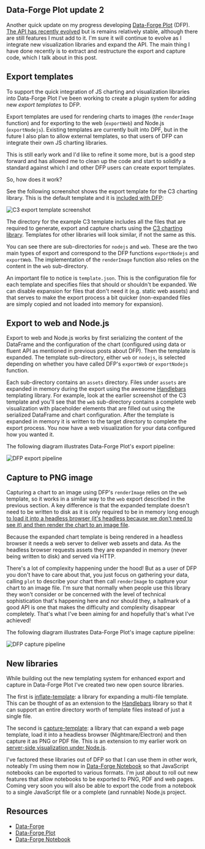 ## Data-Forge Plot update 2


Another quick update on my progress developing [Data-Forge Plot](/introducing-data-forge-plot/) (DFP). [The API has recently evolved](/data-forge-plot-update) but is remains relatively stable, although there are still features I must add to it. I'm sure it will continue to evolve as I integrate new visualization libraries and expand the API. The main thing I have done recently is to extract and restructure the export and capture code, which I talk about in this post.

## Export templates

To support the quick integration of JS charting and visualization libraries into Data-Forge Plot I've been working to create a plugin system for adding new *export templates* to DFP.

Export templates are used for rendering charts to images (the `renderImage` function) and for exporting to the web (`exportWeb`) and Node.js (`exportNodejs`). Existing templates are currently built into DPF, but in the future I also plan to allow external templates, so that users of DFP can integrate their own JS charting libraries.

This is still early work and I'd like to refine it some more, but is a good step forward and has allowed me to clean up the code and start to solidify a standard against which I and other DFP users can create export templates.

So, how does it work?

See the following screenshot shows the export template for the C3 charting library. This is the default template and it is [included with DFP](https://github.com/data-forge/data-forge-plot/tree/master/templates/c3):

![C3 export template screenshot](https://cdn.hashnode.com/res/hashnode/image-dev/upload/v1623828185820/b8uaf4DPH.png)

The directory for the example C3 template includes all the files that are required to generate, export and capture charts using the [C3 charting library](https://c3js.org/). Templates for other libraries will look similar, if not the same as this.

You can see there are sub-directories for `nodejs` and `web`. These are the two main types of export and correspond to the DFP functions `exportNodejs` and `exportWeb`. The implementation of the `renderImage` function also relies on the content in the `web` sub-directory.

An important file to notice is `template.json`. This is the configuration file for each template and specifies files that should or shouldn't be expanded. We can disable expansion for files that don't need it (e.g. static web assets) and that serves to make the export process a bit quicker (non-expanded files are simply copied and not loaded into memory for expansion).

## Export to web and Node.js

Export to web and Node.js works by first serializing the content of the DataFrame and the configuration of the chart (configured using data or fluent API as mentioned in previous posts about DFP). Then the template is expanded. The template sub-directory, either `web` or `nodejs`, is selected depending on whether you have called DFP's `exportWeb` or `exportNodejs` function. 

Each sub-directory contains an `assets` directory. Files under `assets` are expanded in memory during the export using the awesome [Handlebars](https://handlebarsjs.com/) templating library. For example, look at the earlier screenshot of the C3 template and you'll see that the `web` sub-directory contains a complete web visualization with placeholder elements that are filled out using the serialized DataFrame and chart configuration. After the template is expanded in memory it is written to the target directory to complete the export process. You now have a web visualization for your data configured how you wanted it.

The following diagram illustrates Data-Forge Plot's export pipeline:

![DFP export pipeline](https://cdn.hashnode.com/res/hashnode/image-dev/upload/v1623828185823/xXenaY31r2.png)


## Capture to PNG image

Capturing a chart to an image using DFP's `renderImage` relies on the `web` template, so it works in a similar way to the `web` export described in the previous section. A key difference is that the expanded template doesn't need to be written to disk as it is only required to be in memory long enough [to load it into a headless browser (it's headless because we don't need to see it) and then render the chart to an image file](https://css-tricks.com/server-side-visualization-with-nightmare/). 

Because the expanded chart template is being rendered in a headless browser it needs a web server to deliver web assets and data. As the headless browser requests assets they are expanded in memory (never being written to disk) and served via HTTP. 

There's a lot of complexity happening under the hood! But as a user of DFP you don't have to care about that, you just focus on gathering your data, calling `plot` to describe your chart then call `renderImage` to capture your chart to an image file. I'm sure that normally when people use this library they won't consider or be concerned with the level of technical sophistication that's happening here and nor should they, a hallmark of a good API is one that makes the difficulty and complexity disappear completely. That's what I've been aiming for and hopefully that's what I've achieved!

The following diagram illustrates Data-Forge Plot's image capture pipeline:

![DFP capture pipeline](https://cdn.hashnode.com/res/hashnode/image-dev/upload/v1623828185825/nJpKhF8kMB.png)

## New libraries

While building out the new templating system for enhanced export and capture in Data-Forge Plot I've created two new open source libraries. 

The first is [inflate-template](https://github.com/data-forge/inflate-template): a library for expanding a multi-file template. This can be thought of as an extension to the [Handlebars](https://handlebarsjs.com/) library so that it can support an entire directory worth of template files instead of just a single file.

The second is [capture-template](https://github.com/data-forge/capture-template): a library that can expand a web page template, load it into a headless browser (Nightmare/Electron) and then capture it as PNG or PDF file. This is an extension to my earlier work on [server-side visualization under Node.js](https://css-tricks.com/server-side-visualization-with-nightmare/).

I've factored these libraries out of DFP so that I can use them in other work, noteably I'm using them now in [Data-Forge Notebook](http://www.data-forge-notebook.com/) so that JavaScript notebooks can be exported to various formats. I'm just about to roll out new features that allow notebooks to be exported to PNG, PDF and web pages. Coming very soon you will also be able to export the code from a notebook to a single JavaScript file or a complete (and runnable) Node.js project.

## Resources

- [Data-Forge](http://www.data-forge-js.com/)
- [Data-Forge Plot](https://github.com/data-forge/data-forge-plot)
- [Data-Forge Notebook](http://www.data-forge-notebook.com/)